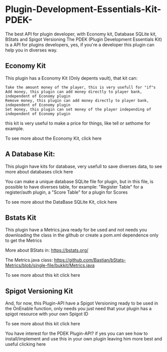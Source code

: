 # Plugin-Development-Essentials-Kit-PDEK-
The best API for plugin developer, with Economy kit, Database SQLite kit, BStats and Spigot Versioning
The PDEK (Plugin Development Essentials Kit) is a API for plugins developers, yes, if you're a developer this plugin can help you in diverses way.

## Economy Kit
This plugin has a Economy Kit (Only depents vault), that kit can:

    Take the amount money of the player, this is very usefull for "if"s
    Add money, this plugin can add money directly to player bank, independent of Economy plugin
    Remove money, this plugin can add money directly to player bank, independent of Economy plugin
    Set money, this plugin can set money of the player independing of independent of Economy plugin

this kit is very useful to make a price for things, like tell or sethome for example.

To see more about the Economy Kit, click here

 

## A Database Kit:

This plugin have kits for database, very usefull to save diverses data, to see more about databases click here

You can make a unique database SQLite file for plugin, but in this file, is possible to have diverses table, for example: "Register Table" for a register/auth plugin, a "Score Table" for a plugin for Scores

To see more about the DataBase SQLite Kit, click here

 
## Bstats Kit
This plugin have a Metrics.java ready for be used and not needs you downloading the class in the github or create a pom.xml dependence only to get the Metrics

More about BStats in: https://bstats.org/

The Metrics.java class: https://github.com/Bastian/bStats-Metrics/blob/single-file/bukkit/Metrics.java

To see more about this kit click here

 
## Spigot Versioning Kit
And, for now, this Plugin-API have a Spigot Versioning ready to be used in the OnEnable function, only needs you just need that  your plugin has a spigot resource with your own Spigot ID

To see more about this kit click here

 

You have interest for the PDEK Plugin-API? if yes you can see how to install/implement and use this in your own plugin leaving him more best and useful clicking here
